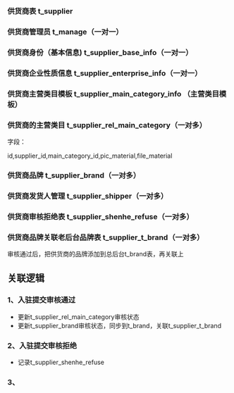 ### 供货商表 t_supplier



### 供货商管理员 t_manage（一对一）



### 供货商身份（基本信息) t_supplier_base_info（一对一）



### 供货商企业性质信息 t_supplier_enterprise_info（一对一）



### 供货商主营类目模板 t_supplier_main_category_info （主营类目模板）



### 供货商的主营类目 t_supplier_rel_main_category（一对多）

字段：

id,supplier_id,main_category_id,pic_material,file_material



### 供货商品牌 t_supplier_brand（一对多）



### 供货商发货人管理 t_supplier_shipper（一对多）



### 供货商审核拒绝表 t_supplier_shenhe_refuse（一对多）



### 供货商品牌关联老后台品牌表 t_supplier_t_brand（一对多）

审核通过后，把供货商的品牌添加到总后台t_brand表，再关联上



## 关联逻辑

###  1、入驻提交审核通过

- 更新t_supplier_rel_main_category审核状态
- 更新t_supplier_brand审核状态，同步到t_brand，关联t_supplier_t_brand

### 2、入驻提交审核拒绝

- 记录t_supplier_shenhe_refuse

### 3、

